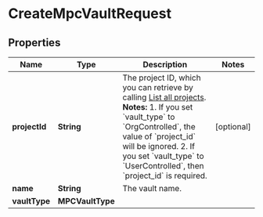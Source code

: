 

# CreateMpcVaultRequest


## Properties

| Name | Type | Description | Notes |
|------------ | ------------- | ------------- | -------------|
|**projectId** | **String** | The project ID, which you can retrieve by calling [List all projects](/v2/api-references/wallets--mpc-wallets/list-all-projects).  **Notes:** 1. If you set &#x60;vault_type&#x60; to &#x60;OrgControlled&#x60;, the value of &#x60;project_id&#x60; will be ignored. 2. If you set &#x60;vault_type&#x60; to &#x60;UserControlled&#x60;, then &#x60;project_id&#x60; is required.  |  [optional] |
|**name** | **String** | The vault name. |  |
|**vaultType** | **MPCVaultType** |  |  |



